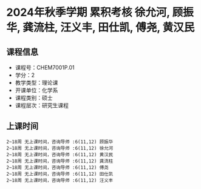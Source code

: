 # 2024年秋季学期 累积考核 徐允河, 顾振华, 龚流柱, 汪义丰, 田仕凯, 傅尧, 黄汉民






## 课程信息

- 课程号：CHEM7001P.01
- 学分：2
- 教学类型：理论课
- 开课单位：化学系
- 课程类别：硕士
- 课程层次：研究生课程

## 上课时间

```
2~18周 无上课时间，咨询导师 :6(11,12) 顾振华
2~18周 无上课时间，咨询导师 :6(11,12) 徐允河
2~18周 无上课时间，咨询导师 :6(11,12) 黄汉民
2~18周 无上课时间，咨询导师 :6(11,12) 龚流柱
2~18周 无上课时间，咨询导师 :6(11,12) 傅尧
2~18周 无上课时间，咨询导师 :6(11,12) 田仕凯
2~18周 无上课时间，咨询导师 :6(11,12) 汪义丰
```

